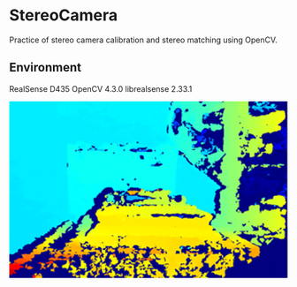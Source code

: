 # StereoCamera

Practice of stereo camera calibration and stereo matching using OpenCV.

## Environment

RealSense D435
OpenCV 4.3.0
librealsense 2.33.1

![disparity](./sgbm_disparity.png)

